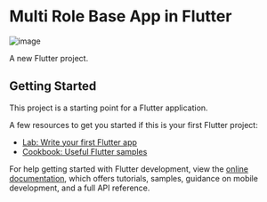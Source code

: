 # Multi Role Base App in Flutter
![image](https://github.com/sunil98660/multirole_baseapp/assets/142016488/fb5bf80d-6736-40b5-b6b4-cbd68f35c2f9)

A new Flutter project.

## Getting Started

This project is a starting point for a Flutter application.

A few resources to get you started if this is your first Flutter project:

- [Lab: Write your first Flutter app](https://docs.flutter.dev/get-started/codelab)
- [Cookbook: Useful Flutter samples](https://docs.flutter.dev/cookbook)

For help getting started with Flutter development, view the
[online documentation](https://docs.flutter.dev/), which offers tutorials,
samples, guidance on mobile development, and a full API reference.

